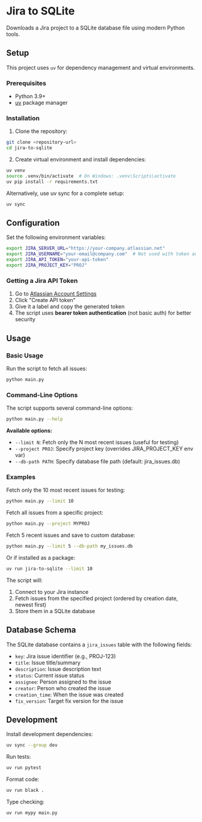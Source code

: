 # Jira to SQLite

Downloads a Jira project to a SQLite database file using modern Python tools.

## Setup

This project uses `uv` for dependency management and virtual environments.

### Prerequisites

- Python 3.9+
- [uv](https://github.com/astral-sh/uv) package manager

### Installation

1. Clone the repository:
```bash
git clone <repository-url>
cd jira-to-sqlite
```

2. Create virtual environment and install dependencies:
```bash
uv venv
source .venv/bin/activate  # On Windows: .venv\Scripts\activate
uv pip install -r requirements.txt
```

Alternatively, use uv sync for a complete setup:
```bash
uv sync
```

## Configuration

Set the following environment variables:

```bash
export JIRA_SERVER_URL="https://your-company.atlassian.net"
export JIRA_USERNAME="your-email@company.com"  # Not used with token auth, but kept for reference
export JIRA_API_TOKEN="your-api-token"
export JIRA_PROJECT_KEY="PROJ"
```

### Getting a Jira API Token

1. Go to [Atlassian Account Settings](https://id.atlassian.com/manage-profile/security/api-tokens)
2. Click "Create API token"
3. Give it a label and copy the generated token
4. The script uses **bearer token authentication** (not basic auth) for better security

## Usage

### Basic Usage

Run the script to fetch all issues:
```bash
python main.py
```

### Command-Line Options

The script supports several command-line options:

```bash
python main.py --help
```

**Available options:**

- `--limit N`: Fetch only the N most recent issues (useful for testing)
- `--project PROJ`: Specify project key (overrides JIRA_PROJECT_KEY env var)  
- `--db-path PATH`: Specify database file path (default: jira_issues.db)

### Examples

Fetch only the 10 most recent issues for testing:
```bash
python main.py --limit 10
```

Fetch all issues from a specific project:
```bash
python main.py --project MYPROJ
```

Fetch 5 recent issues and save to custom database:
```bash
python main.py --limit 5 --db-path my_issues.db
```

Or if installed as a package:
```bash
uv run jira-to-sqlite --limit 10
```

The script will:
1. Connect to your Jira instance
2. Fetch issues from the specified project (ordered by creation date, newest first)
3. Store them in a SQLite database

## Database Schema

The SQLite database contains a `jira_issues` table with the following fields:

- `key`: Jira issue identifier (e.g., PROJ-123)
- `title`: Issue title/summary
- `description`: Issue description text
- `status`: Current issue status
- `assignee`: Person assigned to the issue
- `creator`: Person who created the issue
- `creation_time`: When the issue was created
- `fix_version`: Target fix version for the issue

## Development

Install development dependencies:
```bash
uv sync --group dev
```

Run tests:
```bash
uv run pytest
```

Format code:
```bash
uv run black .
```

Type checking:
```bash
uv run mypy main.py
```
